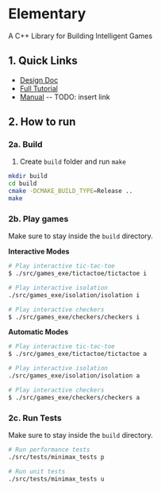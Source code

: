# Elementary

A C++ Library for Building Intelligent Games

## 1. Quick Links
- [Design Doc](Design.md)
- [Full Tutorial](https://docs.google.com/document/d/1xOSEW4J4jF1ODMN6chgXa8MjY5u1SJ4KZr2pthdEy44/edit?usp=sharing)
- [Manual]() -- TODO: insert link

## 2. How to run

### 2a. Build
1. Create `build` folder and run `make`
```bash
mkdir build
cd build
cmake -DCMAKE_BUILD_TYPE=Release ..
make
```

### 2b. Play games
Make sure to stay inside the `build` directory.

**Interactive Modes**
```bash
# Play interactive tic-tac-toe
$ ./src/games_exe/tictactoe/tictactoe i

# Play interactive isolation
./src/games_exe/isolation/isolation i

# Play interactive checkers
$ ./src/games_exe/checkers/checkers i
```

**Automatic Modes**
```bash
# Play interactive tic-tac-toe
$ ./src/games_exe/tictactoe/tictactoe a

# Play interactive isolation
./src/games_exe/isolation/isolation a

# Play interactive checkers
$ ./src/games_exe/checkers/checkers a
```

### 2c. Run Tests
Make sure to stay inside the `build` directory.
```bash
# Run performance tests
./src/tests/minimax_tests p

# Run unit tests
./src/tests/minimax_tests u
```
